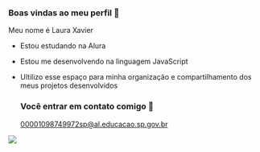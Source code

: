 ### Boas vindas ao meu perfil 💙

Meu nome é Laura Xavier 

- Estou estudando na Alura
- Estou me desenvolvendo na linguagem JavaScript
- Ultilizo esse espaço para minha organização e compartilhamento dos meus projetos desenvolvidos

  ### Você entrar em contato comigo 📧

  00001098749972sp@al.educacao.sp.gov.br


![](https://media1.tenor.com/m/6PJtwHmc_xoAAAAC/t-turn-up-dance.gif)
  
